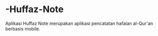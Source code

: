 # -Huffaz-Note
Aplikasi Huffaz Note merupakan aplikasi pencatatan hafalan al-Qur'an berbasis mobile.
